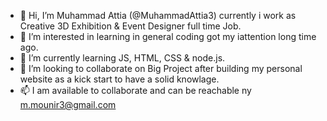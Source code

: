 - 👋 Hi, I’m Muhammad Attia (@MuhammadAttia3) currently i work as Creative 3D Exhibition & Event Designer full time Job.
- 👀 I’m interested in learning in general coding got my iattention long time ago.
- 🌱 I’m currently learning JS, HTML, CSS & node.js.
- 💞️ I’m looking to collaborate on Big Project after building my personal website as a kick start to have a solid knowlage.
- 📫 I am available to collaborate and can be reachable ny m.mounir3@gmail.com

<!---
MuhammadAttia3/MuhammadAttia3 is a ✨ special ✨ repository because its `README.md` (this file) appears on your GitHub profile.
You can click the Preview link to take a look at your changes.
--->
